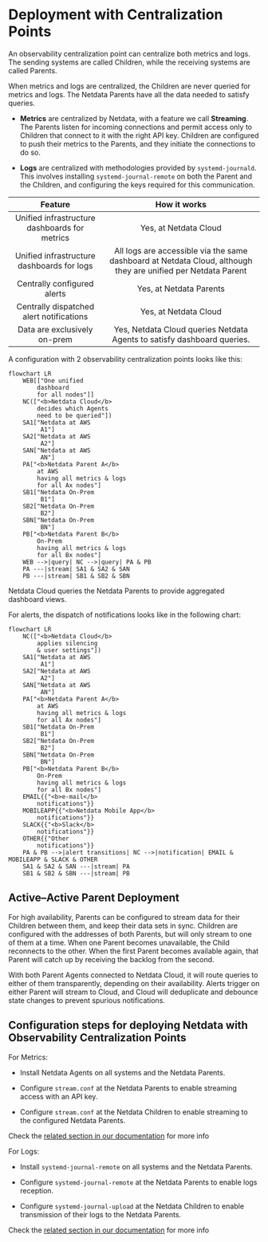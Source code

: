 # Deployment with Centralization Points

An observability centralization point can centralize both metrics and logs. The sending systems are called Children, while the receiving systems are called Parents.

When metrics and logs are centralized, the Children are never queried for metrics and logs. The Netdata Parents have all the data needed to satisfy queries.

- **Metrics** are centralized by Netdata, with a feature we call **Streaming**. The Parents listen for incoming connections and permit access only to Children that connect to it with the right API key. Children are configured to push their metrics to the Parents, and they initiate the connections to do so.

- **Logs** are centralized with methodologies provided by `systemd-journald`. This involves installing `systemd-journal-remote` on both the Parent and the Children, and configuring the keys required for this communication.

|                    Feature                    |                                                 How it works                                                  |
|:---------------------------------------------:|:-------------------------------------------------------------------------------------------------------------:|
| Unified infrastructure dashboards for metrics |                                             Yes, at Netdata Cloud                                             |
|  Unified infrastructure dashboards for logs   | All logs are accessible via the same dashboard at Netdata Cloud, although they are unified per Netdata Parent |
|          Centrally configured alerts          |                                            Yes, at Netdata Parents                                            |
|   Centrally dispatched alert notifications    |                                             Yes, at Netdata Cloud                                             |
|         Data are exclusively on-prem          |                    Yes, Netdata Cloud queries Netdata Agents to satisfy dashboard queries.                    |

A configuration with 2 observability centralization points looks like this:

```mermaid
flowchart LR
    WEB[["One unified
        dashboard
        for all nodes"]]
    NC(["<b>Netdata Cloud</b>
        decides which Agents
        need to be queried"])
    SA1["Netdata at AWS
         A1"]
    SA2["Netdata at AWS
         A2"]
    SAN["Netdata at AWS
         AN"]
    PA["<b>Netdata Parent A</b>
        at AWS
        having all metrics & logs
        for all Ax nodes"]
    SB1["Netdata On-Prem
         B1"]
    SB2["Netdata On-Prem
         B2"]
    SBN["Netdata On-Prem
         BN"]
    PB["<b>Netdata Parent B</b>
        On-Prem
        having all metrics & logs
        for all Bx nodes"]
    WEB -->|query| NC -->|query| PA & PB
    PA ---|stream| SA1 & SA2 & SAN
    PB ---|stream| SB1 & SB2 & SBN 
```

Netdata Cloud queries the Netdata Parents to provide aggregated dashboard views.

For alerts, the dispatch of notifications looks like in the following chart:

```mermaid
flowchart LR
    NC(["<b>Netdata Cloud</b>
        applies silencing
        & user settings"])
    SA1["Netdata at AWS
         A1"]
    SA2["Netdata at AWS
         A2"]
    SAN["Netdata at AWS
         AN"]
    PA["<b>Netdata Parent A</b>
        at AWS
        having all metrics & logs
        for all Ax nodes"]
    SB1["Netdata On-Prem
         B1"]
    SB2["Netdata On-Prem
         B2"]
    SBN["Netdata On-Prem
         BN"]
    PB["<b>Netdata Parent B</b>
        On-Prem
        having all metrics & logs
        for all Bx nodes"]
    EMAIL{{"<b>e-mail</b>
        notifications"}}
    MOBILEAPP{{"<b>Netdata Mobile App</b>
        notifications"}}
    SLACK{{"<b>Slack</b>
        notifications"}}
    OTHER{{"Other
        notifications"}}
    PA & PB -->|alert transitions| NC -->|notification| EMAIL & MOBILEAPP & SLACK & OTHER 
    SA1 & SA2 & SAN ---|stream| PA
    SB1 & SB2 & SBN ---|stream| PB 
```

## Active–Active Parent Deployment

For high availability, Parents can be configured to stream data for their Children between them, and keep their data sets in sync. Children are configured with the addresses of both Parents, but will only stream to one of them at a time. When one Parent becomes unavailable, the Child reconnects to the other. When the first Parent becomes available again, that Parent will catch up by receiving the backlog from the second.

With both Parent Agents connected to Netdata Cloud, it will route queries to either of them transparently, depending on their availability. Alerts trigger on either Parent will stream to Cloud, and Cloud will deduplicate and debounce state changes to prevent spurious notifications.

## Configuration steps for deploying Netdata with Observability Centralization Points

For Metrics:

- Install Netdata Agents on all systems and the Netdata Parents.

- Configure `stream.conf` at the Netdata Parents to enable streaming access with an API key.

- Configure `stream.conf` at the Netdata Children to enable streaming to the configured Netdata Parents.

Check the [related section in our documentation](/docs/observability-centralization-points/metrics-centralization-points/README.md) for more info

For Logs:

- Install `systemd-journal-remote` on all systems and the Netdata Parents.

- Configure `systemd-journal-remote` at the Netdata Parents to enable logs reception.

- Configure `systemd-journal-upload` at the Netdata Children to enable transmission of their logs to the Netdata Parents.

Check the [related section in our documentation](/docs/observability-centralization-points/logs-centralization-points-with-systemd-journald/README.md) for more info
